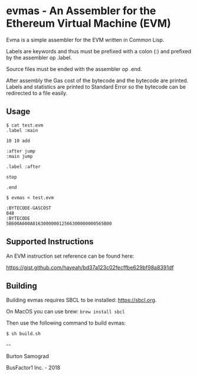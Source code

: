 evmas - An Assembler for the Ethereum Virtual Machine (EVM)
==

Evma is a simple assembler for the EVM written in Common Lisp.

Labels are keywords and thus must be prefixed with a colon (:) and prefixed by the assembler op .label.

Source files must be ended with the assembler op .end.

After assembly the Gas cost of the bytecode and the bytecode are
printed. Labels and statistics are printed to Standard Error so the
bytecode can be redirected to a file easily.

Usage
--

```
$ cat test.evm
.label :main

10 10 add

:after jump
:main jump

.label :after

stop

.end

$ evmas < test.evm

:BYTECODE-GASCOST 
848 
:BYTECODE 
5B600A600A016300000012566300000000565B00
```

Supported Instructions
--

An EVM instruction set reference can be found here:

https://gist.github.com/hayeah/bd37a123c02fecffbe629bf98a8391df


Building
--

Building evmas requires SBCL to be installed: https://sbcl.org.

On MacOS you can use brew: ```brew install sbcl```

Then use the following command to build evmas:	

```
$ sh build.sh
```

--

Burton Samograd

BusFactor1 Inc. - 2018
